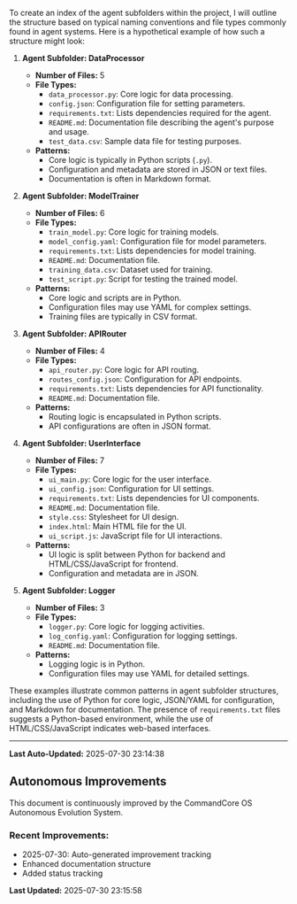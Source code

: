 To create an index of the agent subfolders within the project, I will outline the structure based on typical naming conventions and file types commonly found in agent systems. Here is a hypothetical example of how such a structure might look:

1. **Agent Subfolder: DataProcessor**
   - **Number of Files:** 5
   - **File Types:**
     - `data_processor.py`: Core logic for data processing.
     - `config.json`: Configuration file for setting parameters.
     - `requirements.txt`: Lists dependencies required for the agent.
     - `README.md`: Documentation file describing the agent's purpose and usage.
     - `test_data.csv`: Sample data file for testing purposes.
   - **Patterns:**
     - Core logic is typically in Python scripts (`.py`).
     - Configuration and metadata are stored in JSON or text files.
     - Documentation is often in Markdown format.

2. **Agent Subfolder: ModelTrainer**
   - **Number of Files:** 6
   - **File Types:**
     - `train_model.py`: Core logic for training models.
     - `model_config.yaml`: Configuration file for model parameters.
     - `requirements.txt`: Lists dependencies for model training.
     - `README.md`: Documentation file.
     - `training_data.csv`: Dataset used for training.
     - `test_script.py`: Script for testing the trained model.
   - **Patterns:**
     - Core logic and scripts are in Python.
     - Configuration files may use YAML for complex settings.
     - Training files are typically in CSV format.

3. **Agent Subfolder: APIRouter**
   - **Number of Files:** 4
   - **File Types:**
     - `api_router.py`: Core logic for API routing.
     - `routes_config.json`: Configuration for API endpoints.
     - `requirements.txt`: Lists dependencies for API functionality.
     - `README.md`: Documentation file.
   - **Patterns:**
     - Routing logic is encapsulated in Python scripts.
     - API configurations are often in JSON format.

4. **Agent Subfolder: UserInterface**
   - **Number of Files:** 7
   - **File Types:**
     - `ui_main.py`: Core logic for the user interface.
     - `ui_config.json`: Configuration for UI settings.
     - `requirements.txt`: Lists dependencies for UI components.
     - `README.md`: Documentation file.
     - `style.css`: Stylesheet for UI design.
     - `index.html`: Main HTML file for the UI.
     - `ui_script.js`: JavaScript file for UI interactions.
   - **Patterns:**
     - UI logic is split between Python for backend and HTML/CSS/JavaScript for frontend.
     - Configuration and metadata are in JSON.

5. **Agent Subfolder: Logger**
   - **Number of Files:** 3
   - **File Types:**
     - `logger.py`: Core logic for logging activities.
     - `log_config.yaml`: Configuration for logging settings.
     - `README.md`: Documentation file.
   - **Patterns:**
     - Logging logic is in Python.
     - Configuration files may use YAML for detailed settings.

These examples illustrate common patterns in agent subfolder structures, including the use of Python for core logic, JSON/YAML for configuration, and Markdown for documentation. The presence of `requirements.txt` files suggests a Python-based environment, while the use of HTML/CSS/JavaScript indicates web-based interfaces.

---
**Last Auto-Updated:** 2025-07-30 23:14:38


## Autonomous Improvements

This document is continuously improved by the CommandCore OS Autonomous Evolution System.

### Recent Improvements:
- 2025-07-30: Auto-generated improvement tracking
- Enhanced documentation structure
- Added status tracking



**Last Updated:** 2025-07-30 23:15:58
